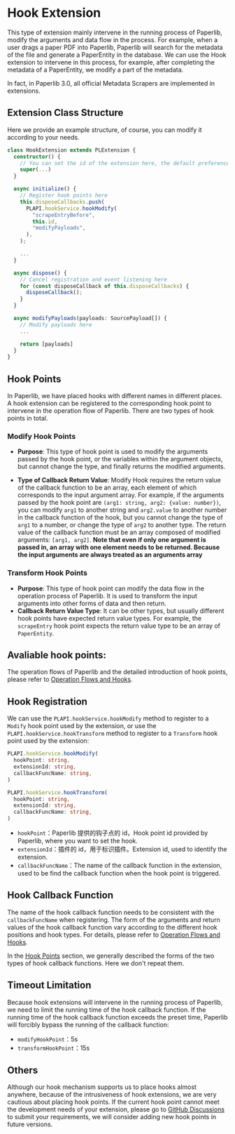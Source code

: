 # Hook Extension

This type of extension mainly intervene in the running process of Paperlib, modify the arguments and data flow in the process. For example, when a user drags a paper PDF into Paperlib, Paperlib will search for the metadata of the file and generate a PaperEntity in the database. We can use the Hook extension to intervene in this process, for example, after completing the metadata of a PaperEntity, we modify a part of the metadata.

In fact, in Paperlib 3.0, all official Metadata Scrapers are implemented in extensions.

## Extension Class Structure

Here we provide an example structure, of course, you can modify it according to your needs.

```typescript
class HookExtension extends PLExtension {
  constructor() {
    // You can set the id of the extension here, the default preference etc.
    super(...)
  }

  async initialize() {
    // Register hook points here
    this.disposeCallbacks.push(
      PLAPI.hookService.hookModify(
        "scrapeEntryBefore",
        this.id,
        "modifyPayloads",
      ),
    );

    ...
  }

  async dispose() {
    // Cancel registration and event listening here
    for (const disposeCallback of this.disposeCallbacks) {
      disposeCallback();
    }
  }

  async modifyPayloads(payloads: SourcePayload[]) {
    // Modify payloads here
    ...

    return [payloads]
  }
}
```

## Hook Points

In Paperlib, we have placed hooks with different names in different places. A hook extension can be registered to the corresponding hook point to intervene in the operation flow of Paperlib. There are two types of hook points in total.

### Modify Hook Points

- **Purpose**: This type of hook point is used to modify the arguments passed by the hook point, or the variables within the argument objects, but cannot change the type, and finally returns the modified arguments.

- **Type of Callback Return Value**:  Modify Hook requires the return value of the callback function to be an array, each element of which corresponds to the input argument array. For example, if the arguments passed by the hook point are `(arg1: string, arg2: {value: number})`, you can modify `arg1` to another string and `arg2.value` to another number in the callback function of the hook, but you cannot change the type of `arg1` to a number, or change the type of `arg2` to another type. The return value of the callback function must be an array composed of modified arguments: `[arg1, arg2]`. **Note that even if only one argument is passed in, an array with one element needs to be returned. Because the input arguments are always treated as an arguments array**

### Transform Hook Points

- **Purpose**: This type of hook point can modify the data flow in the operation process of Paperlib. It is used to transform the input arguments into other forms of data and then return.
- **Callback Return Value Type**: It can be other types, but usually different hook points have expected return value types. For example, the `scrapeEntry` hook point expects the return value type to be an array of `PaperEntity`.


## Avaliable hook points:

The operation flows of Paperlib and the detailed introduction of hook points, please refer to [Operation Flows and Hooks](../process-hook).

## Hook Registration

We can use the `PLAPI.hookService.hookModify` method to register to a `Modify` hook point used by the extension, or use the `PLAPI.hookService.hookTransform` method to register to a `Transform` hook point used by the extension:

```typescript
PLAPI.hookService.hookModify(
  hookPoint: string,
  extensionId: string,
  callbackFuncName: string,
)

PLAPI.hookService.hookTransform(
  hookPoint: string,
  extensionId: string,
  callbackFuncName: string,
)
```

- `hookPoint`：Paperlib 提供的钩子点的 id，Hook point id provided by Paperlib, where you want to set the hook.
- `extensionId`：插件的 id，用于标识插件。Extension id, used to identify the extension.
- `callbackFuncName`：The name of the callback function in the extension, used to be find the callback function when the hook point is triggered.

## Hook Callback Function

The name of the hook callback function needs to be consistent with the `callbackFuncName` when registering. The form of the arguments and return values of the hook callback function vary according to the different hook positions and hook types. For details, please refer to [Operation Flows and Hooks](../process-hook).

In the [Hook Points](#Hook-Points) section, we generally described the forms of the two types of hook callback functions. Here we don't repeat them.

## Timeout Limitation

Because hook extensions will intervene in the running process of Paperlib, we need to limit the running time of the hook callback function. If the running time of the hook callback function exceeds the preset time, Paperlib will forcibly bypass the running of the callback function:

- `modifyHookPoint`：5s
- `transformHookPoint`：15s

## Others

Although our hook mechanism supports us to place hooks almost anywhere, because of the intrusiveness of hook extensions, we are very cautious about placing hook points. If the current hook point cannot meet the development needs of your extension, please go to [GitHub Discussions]() to submit your requirements, we will consider adding new hook points in future versions.